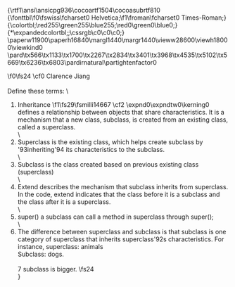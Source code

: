 {\rtf1\ansi\ansicpg936\cocoartf1504\cocoasubrtf810
{\fonttbl\f0\fswiss\fcharset0 Helvetica;\f1\froman\fcharset0 Times-Roman;}
{\colortbl;\red255\green255\blue255;\red0\green0\blue0;}
{\*\expandedcolortbl;;\cssrgb\c0\c0\c0;}
\paperw11900\paperh16840\margl1440\margr1440\vieww28600\viewh18000\viewkind0
\pard\tx566\tx1133\tx1700\tx2267\tx2834\tx3401\tx3968\tx4535\tx5102\tx5669\tx6236\tx6803\pardirnatural\partightenfactor0

\f0\fs24 \cf0 Clarence Jiang \
\
Define these terms: \
1. Inheritance 
\f1\fs29\fsmilli14667 \cf2 \expnd0\expndtw0\kerning0
defines a relationship between objects that share characteristics. It is a mechanism that a new class, subclass, is created from an existing class, called a superclass. \
\
2. Superclass is the existing class, which helps create subclass by \'93inheriting\'94 its characteristics to the subclass. \
\
3.  Subclass is the class created based on previous existing class (superclass) \
\
4. Extend describes the mechanism that subclass inherits from superclass. In the code, extend indicates that the class before it is a subclass and the class after it is a superclass.\
\
5. super() a subclass can call a method in superclass through super();\
\
6. The difference between superclass and subclass is that subclass is one category of superclass that inherits superclass\'92s characteristics. For instance, superclass: animals \
Subclass: dogs. \
\
7 subclass is bigger. 
\fs24 \
}